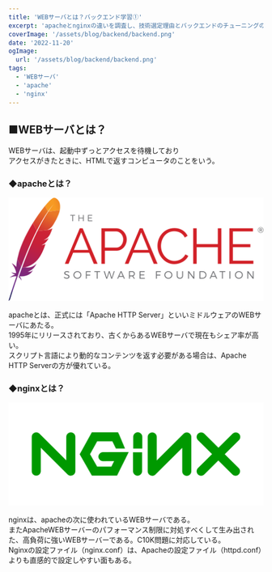 ```yaml
---
title: 'WEBサーバとは？バックエンド学習①'
excerpt: 'apacheとnginxの違いを調査し、技術選定理由とバックエンドのチューニングのための知識をつける。'
coverImage: '/assets/blog/backend/backend.png'
date: '2022-11-20'
ogImage:
  url: '/assets/blog/backend/backend.png'
tags:
  - 'WEBサーバ'
  - 'apache'
  - 'nginx'
---
```


## ■WEBサーバとは？

WEBサーバは、起動中ずっとアクセスを待機しており  
アクセスがきたときに、HTMLで返すコンピュータのことをいう。  

### ◆apacheとは？

![apache_logo](/assets/blog/backend/apache_logo.png)  

apacheとは、正式には「Apache HTTP Server」といいミドルウェアのWEBサーバにあたる。  
1995年にリリースされており、古くからあるWEBサーバで現在もシェア率が高い。  
スクリプト言語により動的なコンテンツを返す必要がある場合は、Apache HTTP Serverの方が優れている。

### ◆nginxとは？

![nginx_logo](/assets/blog/backend/nginx_logo.png)  

nginxは、apacheの次に使われているWEBサーバである。  
またApacheWEBサーバーのパフォーマンス制限に対処すべくして生み出された、高負荷に強いWEBサーバーである。C10K問題に対応している。  
Nginxの設定ファイル（nginx.conf）は、Apacheの設定ファイル（httpd.conf）よりも直感的で設定しやすい面もある。  
